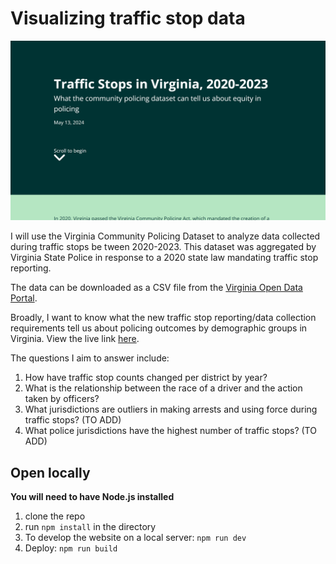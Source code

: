 
# Visualizing traffic stop data

<img src="ezgif.com-animated-gif-maker.gif" height=50% />

I will use the Virginia Community Policing Dataset to analyze data collected during traffic stops be
tween 2020-2023. This dataset was aggregated by Virginia State Police in response to a 2020 state law
mandating traffic stop reporting.
 
 The data can be downloaded as a CSV file from the [Virginia Open Data Portal](https://data.virginia.gov/dataset/community-policing-data).
 
 Broadly, I want to know what the new traffic stop reporting/data collection requirements tell us
 about policing outcomes by demographic groups in Virginia. View the live link [here](https://sdinesh01.github.io/traffic-stops-va/). 
 
 The questions I aim to answer include:
 
 1. How have traffic stop counts changed per district by year? 
 2. What is the relationship between the race of a driver and the action taken by officers? 
 3. What jurisdictions are outliers in making arrests and using force during traffic stops? (TO ADD)
 4. What police jurisdictions have the highest number of traffic stops? (TO ADD)

## Open locally

**You will need to have Node.js installed**

1. clone the repo
2. run `npm install` in the directory
3. To develop the website on a local server: `npm run dev`
4. Deploy: `npm run build`
